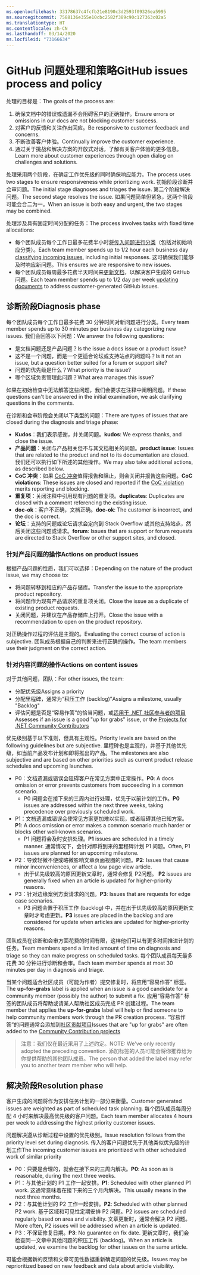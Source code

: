 ```yaml
---
ms.openlocfilehash: 33178637c4fcfb21e8190c3d2593f09326ea5995
ms.sourcegitcommit: 7588136e355e10cbc2582f389c90c127363c02a5
ms.translationtype: HT
ms.contentlocale: zh-CN
ms.lasthandoff: 03/14/2020
ms.locfileid: "73166634"
---
```

# <a name="github-issues-process-and-policy"></a><span data-ttu-id="8ad05-101">GitHub 问题处理和策略</span><span class="sxs-lookup"><span data-stu-id="8ad05-101">GitHub issues process and policy</span></span>

<span data-ttu-id="8ad05-102">处理的目标是：</span><span class="sxs-lookup"><span data-stu-id="8ad05-102">The goals of the process are:</span></span>

1. <span data-ttu-id="8ad05-103">确保文档中的错误或遗漏不会阻碍客户的正确操作。</span><span class="sxs-lookup"><span data-stu-id="8ad05-103">Ensure errors or omissions in our docs are not blocking customer success.</span></span>
1. <span data-ttu-id="8ad05-104">对客户的反馈和关注作出回应。</span><span class="sxs-lookup"><span data-stu-id="8ad05-104">Be responsive to customer feedback and concerns.</span></span>
1. <span data-ttu-id="8ad05-105">不断改善客户体验。</span><span class="sxs-lookup"><span data-stu-id="8ad05-105">Continually improve the customer experience.</span></span>
1. <span data-ttu-id="8ad05-106">通过关于挑战和解决方案的开放式对话，了解有关客户体验的更多信息。</span><span class="sxs-lookup"><span data-stu-id="8ad05-106">Learn more about customer experiences through open dialog on challenges and solutions.</span></span>

<span data-ttu-id="8ad05-107">处理采用两个阶段，在确定工作优先级的同时确保响应能力。</span><span class="sxs-lookup"><span data-stu-id="8ad05-107">The process uses two stages to ensure responsiveness while prioritizing work.</span></span> <span data-ttu-id="8ad05-108">初始阶段诊断并会审问题。</span><span class="sxs-lookup"><span data-stu-id="8ad05-108">The initial stage diagnoses and triages the issue.</span></span> <span data-ttu-id="8ad05-109">第二个阶段解决问题。</span><span class="sxs-lookup"><span data-stu-id="8ad05-109">The second stage resolves the issue.</span></span> <span data-ttu-id="8ad05-110">如果问题简单但紧急，这两个阶段可能会合二为一。</span><span class="sxs-lookup"><span data-stu-id="8ad05-110">When an issue is both easy and urgent, the two stages may be combined.</span></span>

<span data-ttu-id="8ad05-111">处理涉及具有固定时间分配的任务：</span><span class="sxs-lookup"><span data-stu-id="8ad05-111">The process involves tasks with fixed time allocations:</span></span>

- <span data-ttu-id="8ad05-112">每个团队成员每个工作日最多花费半小时[将传入问题进行分类](#diagnosis-phase)（包括对初始响应分类）。</span><span class="sxs-lookup"><span data-stu-id="8ad05-112">Each team member spends up to 1/2 hour each business day [classifying incoming issues](#diagnosis-phase), including initial responses.</span></span> <span data-ttu-id="8ad05-113">这可确保我们能够及时响应新问题。</span><span class="sxs-lookup"><span data-stu-id="8ad05-113">This ensures we are responsive to new issues.</span></span>
- <span data-ttu-id="8ad05-114">每个团队成员每周最多花费半天时间来[更新文档](#resolution-phase)，以解决客户生成的 GitHub 问题。</span><span class="sxs-lookup"><span data-stu-id="8ad05-114">Each team member spends up to 1/2 day per week [updating documents](#resolution-phase) to address customer-generated GitHub issues.</span></span>

## <a name="diagnosis-phase"></a><span data-ttu-id="8ad05-115">诊断阶段</span><span class="sxs-lookup"><span data-stu-id="8ad05-115">Diagnosis phase</span></span>

<span data-ttu-id="8ad05-116">每个团队成员每个工作日最多花费 30 分钟时间对新问题进行分类。</span><span class="sxs-lookup"><span data-stu-id="8ad05-116">Every team member spends up to 30 minutes per business day categorizing new issues.</span></span> <span data-ttu-id="8ad05-117">我们会回答以下问题：</span><span class="sxs-lookup"><span data-stu-id="8ad05-117">We answer the following questions:</span></span>

- <span data-ttu-id="8ad05-118">是文档问题还是产品问题？</span><span class="sxs-lookup"><span data-stu-id="8ad05-118">Is the issue a docs issue or a product issue?</span></span>
- <span data-ttu-id="8ad05-119">这不是一个问题，而是一个更适合论坛或支持站点的问题吗？</span><span class="sxs-lookup"><span data-stu-id="8ad05-119">Is it not an issue, but a question better suited for a forum or support site?</span></span>
- <span data-ttu-id="8ad05-120">问题的优先级是什么？</span><span class="sxs-lookup"><span data-stu-id="8ad05-120">What priority is the issue?</span></span>
- <span data-ttu-id="8ad05-121">哪个区域负责管理此问题？</span><span class="sxs-lookup"><span data-stu-id="8ad05-121">What area manages this issue?</span></span>

<span data-ttu-id="8ad05-122">如果在初始检查中无法解答这些问题，我们会要求在注释中阐明问题。</span><span class="sxs-lookup"><span data-stu-id="8ad05-122">If these questions can't be answered in the initial examination, we ask clarifying questions in the comments.</span></span>

<span data-ttu-id="8ad05-123">在诊断和会审阶段会关闭以下类型的问题：</span><span class="sxs-lookup"><span data-stu-id="8ad05-123">There are types of issues that are closed during the diagnosis and triage phase:</span></span>

- <span data-ttu-id="8ad05-124">**Kudos**：我们表示感谢，并关闭问题。</span><span class="sxs-lookup"><span data-stu-id="8ad05-124">**kudos**: We express thanks, and close the issue.</span></span>
- <span data-ttu-id="8ad05-125">**产品问题**：关闭与产品相关但不与其文档相关的问题。</span><span class="sxs-lookup"><span data-stu-id="8ad05-125">**product issue**: Issues that are related to the product and not to its documentation are closed.</span></span> <span data-ttu-id="8ad05-126">我们还可以执行如下所述的其他操作。</span><span class="sxs-lookup"><span data-stu-id="8ad05-126">We may also take additional actions, as described below.</span></span>
- <span data-ttu-id="8ad05-127">**CoC 冲突**：如果 [CoC 冲突](https://dotnetfoundation.org/code-of-conduct)值得报告和阻止，则会关闭并报告这些问题。</span><span class="sxs-lookup"><span data-stu-id="8ad05-127">**CoC violations**: These issues are closed and reported if the [CoC violation](https://dotnetfoundation.org/code-of-conduct) merits reporting and blocking.</span></span>
- <span data-ttu-id="8ad05-128">**重复项**：关闭注释中引用现有问题的重复项。</span><span class="sxs-lookup"><span data-stu-id="8ad05-128">**duplicates**: Duplicates are closed with a comment referencing the existing issue.</span></span>
- <span data-ttu-id="8ad05-129">**doc-ok**：客户不正确，文档正确。</span><span class="sxs-lookup"><span data-stu-id="8ad05-129">**doc-ok**: The customer is incorrect, and the doc is correct.</span></span>
- <span data-ttu-id="8ad05-130">**论坛**：支持的问题或论坛请求会定向到 Stack Overflow 或其他支持站点，然后关闭这些问题或请求。</span><span class="sxs-lookup"><span data-stu-id="8ad05-130">**forum**: Issues that are support or forum requests are directed to Stack Overflow or other support sites, and closed.</span></span>

### <a name="actions-on-product-issues"></a><span data-ttu-id="8ad05-131">针对产品问题的操作</span><span class="sxs-lookup"><span data-stu-id="8ad05-131">Actions on product issues</span></span>

<span data-ttu-id="8ad05-132">根据产品问题的性质，我们可以选择：</span><span class="sxs-lookup"><span data-stu-id="8ad05-132">Depending on the nature of the product issue, we may choose to:</span></span>

- <span data-ttu-id="8ad05-133">将问题转移到相应的产品存储库。</span><span class="sxs-lookup"><span data-stu-id="8ad05-133">Transfer the issue to the appropriate product repository.</span></span>
- <span data-ttu-id="8ad05-134">将问题作为现有产品请求的重复项关闭。</span><span class="sxs-lookup"><span data-stu-id="8ad05-134">Close the issue as a duplicate of existing product requests.</span></span>
- <span data-ttu-id="8ad05-135">关闭问题，并建议在产品存储库上打开。</span><span class="sxs-lookup"><span data-stu-id="8ad05-135">Close the issue with a recommendation to open on the product repository.</span></span>

<span data-ttu-id="8ad05-136">对正确操作过程的评估是主观的。</span><span class="sxs-lookup"><span data-stu-id="8ad05-136">Evaluating the correct course of action is subjective.</span></span> <span data-ttu-id="8ad05-137">团队成员根据自己的判断来进行正确的操作。</span><span class="sxs-lookup"><span data-stu-id="8ad05-137">The team members use their judgment on the correct action.</span></span>

### <a name="actions-on-content-issues"></a><span data-ttu-id="8ad05-138">针对内容问题的操作</span><span class="sxs-lookup"><span data-stu-id="8ad05-138">Actions on content issues</span></span>

<span data-ttu-id="8ad05-139">对于其他问题，团队：</span><span class="sxs-lookup"><span data-stu-id="8ad05-139">For other issues, the team:</span></span>

- <span data-ttu-id="8ad05-140">分配优先级</span><span class="sxs-lookup"><span data-stu-id="8ad05-140">Assigns a priority</span></span>
- <span data-ttu-id="8ad05-141">分配里程碑，通常为“积压工作 (backlog)”</span><span class="sxs-lookup"><span data-stu-id="8ad05-141">Assigns a milestone, usually "Backlog"</span></span>
- <span data-ttu-id="8ad05-142">评估问题是否是“容易作答”的恰当问题，或[适用于 .NET 社区参与者的项目](https://github.com/dotnet/docs/projects/35)</span><span class="sxs-lookup"><span data-stu-id="8ad05-142">Assesses if an issue is a good "up for grabs" issue, or the [Projects for .NET Community Contributors](https://github.com/dotnet/docs/projects/35)</span></span>

<span data-ttu-id="8ad05-143">优先级别基于以下准则，但具有主观性。</span><span class="sxs-lookup"><span data-stu-id="8ad05-143">Priority levels are based on the following guidelines but are subjective.</span></span> <span data-ttu-id="8ad05-144">里程碑也是主观的，并基于其他优先级，如当前产品发布计划和即将推出的产品。</span><span class="sxs-lookup"><span data-stu-id="8ad05-144">The milestones are also subjective and are based on other priorities such as current product release schedules and upcoming launches.</span></span>

- <span data-ttu-id="8ad05-145"> P0：文档遗漏或错误会阻碍客户在常见方案中正常操作。</span><span class="sxs-lookup"><span data-stu-id="8ad05-145">**P0**: A docs omission or error prevents customers from succeeding in a common scenario.</span></span>
  - <span data-ttu-id="8ad05-146">P0  问题会在接下来的三周内进行处理，优先于以前计划的工作。</span><span class="sxs-lookup"><span data-stu-id="8ad05-146">**P0** issues are addressed within the next three weeks, taking precedence over previously scheduled work.</span></span>
- <span data-ttu-id="8ad05-147"> P1：文档遗漏或错误会使常见方案更加难以实现，或者阻碍其他已知方案。</span><span class="sxs-lookup"><span data-stu-id="8ad05-147">**P1**: A docs omission or error makes a common scenario much harder or blocks other well-known scenarios.</span></span>
  - <span data-ttu-id="8ad05-148"> P1 问题将会及时安排处理。</span><span class="sxs-lookup"><span data-stu-id="8ad05-148">**P1** issues are scheduled in a timely manner.</span></span> <span data-ttu-id="8ad05-149">通常情况下，会针对即将到来的里程碑计划 P1 问题。</span><span class="sxs-lookup"><span data-stu-id="8ad05-149">Often, P1 issues are planned for an upcoming milestone.</span></span>
- <span data-ttu-id="8ad05-150"> P2：导致轻微不便或略微影响文章页面视图的问题。</span><span class="sxs-lookup"><span data-stu-id="8ad05-150">**P2**: Issues that cause minor inconveniences, or affect a low page view article.</span></span>
  - <span data-ttu-id="8ad05-151">出于优先级较高的原因更新文章时，通常会修复 P2问题。 </span><span class="sxs-lookup"><span data-stu-id="8ad05-151">**P2** issues are generally fixed when an article is updated for higher-priority reasons.</span></span>
- <span data-ttu-id="8ad05-152"> P3：针对边缘案例方案请求的问题。</span><span class="sxs-lookup"><span data-stu-id="8ad05-152">**P3**: Issues that are requests for edge case scenarios.</span></span>
  - <span data-ttu-id="8ad05-153"> P3 问题会置于积压工作 (backlog) 中，并在出于优先级较高的原因更新文章时才考虑更新。</span><span class="sxs-lookup"><span data-stu-id="8ad05-153">**P3** issues are placed in the backlog and are considered for update when articles are updated for higher-priority reasons.</span></span>

<span data-ttu-id="8ad05-154">团队成员在诊断和会审方面花费的时间有限，这样他们可以有更多时间推进计划的任务。</span><span class="sxs-lookup"><span data-stu-id="8ad05-154">Team members spend a limited amount of time on diagnosis and triage so they can make progress on scheduled tasks.</span></span> <span data-ttu-id="8ad05-155">每个团队成员每天最多花费 30 分钟进行诊断和会审。</span><span class="sxs-lookup"><span data-stu-id="8ad05-155">Each team member spends at most 30 minutes per day in diagnosis and triage.</span></span>

<span data-ttu-id="8ad05-156">当某个问题适合社区成员（可能为作者）提交修复时，将应用“容易作答”  标签。</span><span class="sxs-lookup"><span data-stu-id="8ad05-156">The **up-for-grabs** label is applied when an issue is a good candidate for a community member (possibly the author) to submit a fix.</span></span> <span data-ttu-id="8ad05-157">应用“容易作答”  标签的团队成员将帮助或请某人帮助社区成员完成 PR 创建过程。</span><span class="sxs-lookup"><span data-stu-id="8ad05-157">The team member that applies the **up-for-grabs** label will help or find someone to help community members work through the PR creation process.</span></span> <span data-ttu-id="8ad05-158">“容易作答”的问题通常会添加到[社区贡献项目](https://github.com/dotnet/docs/projects/35)</span><span class="sxs-lookup"><span data-stu-id="8ad05-158">Issues that are "up for grabs" are often added to the [Community Contribution projects](https://github.com/dotnet/docs/projects/35)</span></span>

> <span data-ttu-id="8ad05-159">注意：我们仅在最近采用了上述约定。</span><span class="sxs-lookup"><span data-stu-id="8ad05-159">NOTE: We've only recently adopted the preceding convention.</span></span> <span data-ttu-id="8ad05-160">添加标签的人员可能会将你推荐给为你提供帮助的其他团队成员。</span><span class="sxs-lookup"><span data-stu-id="8ad05-160">The person that added the label may refer you to another team member who will help.</span></span>

## <a name="resolution-phase"></a><span data-ttu-id="8ad05-161">解决阶段</span><span class="sxs-lookup"><span data-stu-id="8ad05-161">Resolution phase</span></span>

<span data-ttu-id="8ad05-162">客户生成的问题将作为安排任务计划的一部分来衡量。</span><span class="sxs-lookup"><span data-stu-id="8ad05-162">Customer generated issues are weighted as part of scheduled task planning.</span></span> <span data-ttu-id="8ad05-163">每个团队成员每周分配 4 小时来解决最高优先级的客户问题。</span><span class="sxs-lookup"><span data-stu-id="8ad05-163">Each team member allocates 4 hours per week to addressing the highest priority customer issues.</span></span>

<span data-ttu-id="8ad05-164">问题解决遵从诊断过程中设置的优先级别。</span><span class="sxs-lookup"><span data-stu-id="8ad05-164">Issue resolution follows from the priority level set during diagnosis.</span></span> <span data-ttu-id="8ad05-165">传入的客户问题优先于其他类似优先级的计划工作</span><span class="sxs-lookup"><span data-stu-id="8ad05-165">The incoming customer issues are prioritized with other scheduled work of similar priority</span></span>

- <span data-ttu-id="8ad05-166"> P0：只要是合理的，就会在接下来的三周内解决。</span><span class="sxs-lookup"><span data-stu-id="8ad05-166">**P0**: As soon as is reasonable, during the next three weeks.</span></span>
- <span data-ttu-id="8ad05-167"> P1：与其他计划的 P1 工作一起安排。</span><span class="sxs-lookup"><span data-stu-id="8ad05-167">**P1**: Scheduled with other planned P1 work.</span></span> <span data-ttu-id="8ad05-168">这通常意味着在接下来的三个月内解决。</span><span class="sxs-lookup"><span data-stu-id="8ad05-168">This usually means in the next three months.</span></span>
- <span data-ttu-id="8ad05-169"> P2：与其他计划的 P2 工作一起安排。</span><span class="sxs-lookup"><span data-stu-id="8ad05-169">**P2**: Scheduled with other planned P2 work.</span></span> <span data-ttu-id="8ad05-170">基于区域和可见性定期安排 P2 问题。</span><span class="sxs-lookup"><span data-stu-id="8ad05-170">P2 issues are scheduled regularly based on area and visibility.</span></span> <span data-ttu-id="8ad05-171">文章更新时，通常会解决 P2 问题。</span><span class="sxs-lookup"><span data-stu-id="8ad05-171">More often, P2 issues will be addressed when an article is updated.</span></span>
- <span data-ttu-id="8ad05-172"> P3：不保证修复日期。</span><span class="sxs-lookup"><span data-stu-id="8ad05-172">**P3**: No guarantee on fix date.</span></span> <span data-ttu-id="8ad05-173">更新文章时，我们会检查同一文章中其他问题的积压工作 (backlog)。</span><span class="sxs-lookup"><span data-stu-id="8ad05-173">When an article is updated, we examine the backlog for other issues on the same article.</span></span>

<span data-ttu-id="8ad05-174">可能会根据新的反馈和文章可见性数据重新确定问题的优先级。</span><span class="sxs-lookup"><span data-stu-id="8ad05-174">Issues may be reprioritized based on new feedback and data about article visibility.</span></span>
